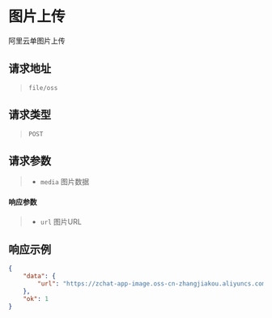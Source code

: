 # 图片上传

阿里云单图片上传

## 请求地址

> `file/oss`

## 请求类型

> `POST`

## 请求参数

> - `media` 图片数据

#### 响应参数

> - `url` 图片URL

## 响应示例

```json
{
    "data": {
        "url": "https://zchat-app-image.oss-cn-zhangjiakou.aliyuncs.com/XDEUyZOnTyLrpOXZWDQRwUQbt6SDGDKVXPOJptRD.png"
    },
    "ok": 1
}
```